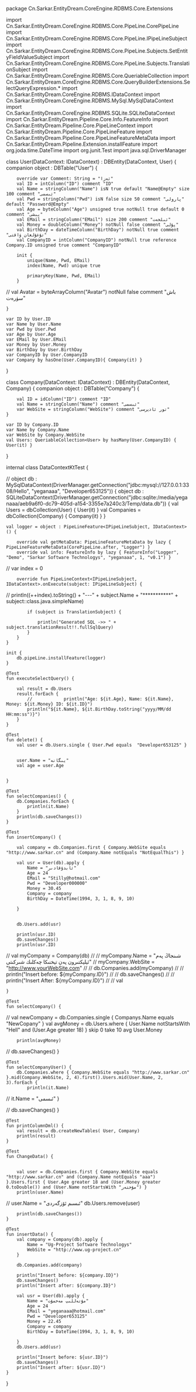 package Cn.Sarkar.EntityDream.CoreEngine.RDBMS.Core.Extensions

import Cn.Sarkar.EntityDream.CoreEngine.RDBMS.Core.PipeLine.CorePipeLine
import Cn.Sarkar.EntityDream.CoreEngine.RDBMS.Core.PipeLine.IPipeLineSubject
import Cn.Sarkar.EntityDream.CoreEngine.RDBMS.Core.PipeLine.Subjects.SetEntityFieldValueSubject
import Cn.Sarkar.EntityDream.CoreEngine.RDBMS.Core.PipeLine.Subjects.TranslationSubject
import Cn.Sarkar.EntityDream.CoreEngine.RDBMS.Core.QueriableCollection
import Cn.Sarkar.EntityDream.CoreEngine.RDBMS.Core.QueryBuilderExtensions.SelectQueryExpression.*
import Cn.Sarkar.EntityDream.CoreEngine.RDBMS.IDataContext
import Cn.Sarkar.EntityDream.CoreEngine.RDBMS.MySql.MySqlDataContext
import Cn.Sarkar.EntityDream.CoreEngine.RDBMS.SQLite.SQLiteDataContext
import Cn.Sarkar.EntityDream.Pipeline.Core.Info.FeatureInfo
import Cn.Sarkar.EntityDream.Pipeline.Core.PipeLineContext
import Cn.Sarkar.EntityDream.Pipeline.Core.PipeLineFeature
import Cn.Sarkar.EntityDream.Pipeline.Core.PipeLineFeatureMetaData
import Cn.Sarkar.EntityDream.Pipeline.Extension.installFeature
import org.joda.time.DateTime
import org.junit.Test
import java.sql.DriverManager


class User(DataContext: IDataContext) : DBEntity(DataContext, User) {
    companion object : DBTable("User") {

        override var Comment: String = "ئەزا"
        val ID = intColumn("ID") comment "ID"
        val Name = stringColumn("Name") isN true default "Name@Empty" size 100 comment "ئىسمى"
        val Pwd = stringColumn("Pwd") isN false size 50 comment "پارولى" default "Password@Empty"
        val Age = byteColumn("Age") unsigned true notNull true default 0 comment "يىشى"
        val EMail = stringColumn("EMail") size 200 comment "ئىلخەت"
        val Money = doubleColumn("Money") notNull false comment "پۇلى"
        val BirthDay = dateTimeColumn("BirthDay") notNull true comment "تۇغۇلغان ۋاقتى"
        val CompanyID = intColumn("CompanyID") notNull true reference Company.ID unsigned true comment "CompanyID"

        init {
            unique(Name, Pwd, EMail)
            index(Name, Pwd) unique true

            primaryKey(Name, Pwd, EMail)
        }
//        val Avatar = byteArrayColumn("Avatar") notNull false comment "باش سۈرەت"

    }

    var ID by User.ID
    var Name by User.Name
    var Pwd by User.Pwd
    var Age by User.Age
    var EMail by User.EMail
    var Money by User.Money
    var BirthDay by User.BirthDay
    var CompanyID by User.CompanyID
    var Company by hasOne(User.CompanyID){ Company(it) }
}

class Company(DataContext: IDataContext) : DBEntity(DataContext, Company) {
    companion object : DBTable("Company") {

        val ID = idColumn("ID") comment "ID"
        val Name = stringColumn("Name") comment "ئىسمى"
        var WebSite = stringColumn("WebSite") comment "تور ئادېرسى"
    }

    var ID by Company.ID
    var Name by Company.Name
    var WebSite by Company.WebSite
    val Users: QueriableCollection<User> by hasMany(User.CompanyID) { User(it) }
}

internal class DataContextKtTest {

//    object db : MySqlDataContext(DriverManager.getConnection("jdbc:mysql://127.0.0.1:3308/Hello", "yeganaaa", "Developer653125")) {
    object db : SQLiteDataContext(DriverManager.getConnection("jdbc:sqlite:/media/yeganaaa/aeb9a6f0-dc79-405d-a154-3355e7a240c3/Temp/data.db")) {
        val Users = dbCollection(User) { User(it) }
        val Companies = dbCollection(Company) { Company(it) }
    }

    val logger = object : PipeLineFeature<IPipeLineSubject, IDataContext>() {

        override val getMetaData: PipeLineFeatureMetaData by lazy { PipeLineFeatureMetaData(CorePipeLine.after, "Logger") }
        override val info: FeatureInfo by lazy { FeatureInfo("Logger", "Demo", "Sarkar Software Technologys", "yeganaaa", 1, "v0.1") }

//        var index = 0

        override fun PipeLineContext<IPipeLineSubject, IDataContext>.onExecute(subject: IPipeLineSubject) {
//                println((++index).toString() + "---" + subject.Name + "***********" + subject::class.java.simpleName)

            if (subject is TranslationSubject) {

                println("Generated SQL ->> " + subject.translationResult!!.fullSqlQuery)
            }
        }
    }

    init {
        db.pipeLine.installFeature(logger)
    }

    @Test
    fun executeSelectQuery() {

        val result = db.Users
        result.forEach {
            //            println("Age: ${it.Age}, Name: ${it.Name}, Money: ${it.Money} ID: ${it.ID}")
            println("${it.Name}, ${it.BirthDay.toString("yyyy/MM/dd HH:mm:ss")}")
        }
    }

    @Test
    fun delete() {
        val user = db.Users.single { User.Pwd equals  "Developer653125" }


        user.Name = "يىگانە"
        val age = user.Age


    }

    @Test
    fun selectCompanies() {
        db.Companies.forEach {
            println(it.Name)
        }
        println(db.saveChanges())
    }

    @Test
    fun insertCompany() {

        val company = db.Companies.first { Company.WebSite equals "http://www.sarkar.cn" and (Company.Name notEquals "NotEqualThis") }

        val usr = User(db).apply {
            Name = "ئابدۇقادىر"
            Age = 24
            EMail = "Stilly@hotmail.com"
            Pwd = "Developer000000"
            Money = 30.45
            Company = company
            BirthDay = DateTime(1994, 3, 1, 8, 9, 10)

        }


        db.Users.add(usr)

        println(usr.ID)
        db.saveChanges()
        println(usr.ID)

//        val myCompany = Company(db)
//
//        myCompany.Name = "شىنجاڭ پەم ئېلېكتىرون پەن تېخنىكا چەكلىك شىركىتى"
//        myCompany.WebSite = "http://www.yourWebSite.com"
//
//        db.Companies.add(myCompany)
//
//        println("Insert before: ${myCompany.ID}")
//
//        db.saveChanges()
//
//        println("Insert After: ${myCompany.ID}")
//
//        val

    }

    @Test
    fun selectCompany() {

//        val newCompany = db.Companies.single { Companys.Name equals "NewCopany" }
        val avgMoney = db.Users.where { User.Name notStartsWith "Hell" and (User.Age greater 18) } skip 0 take 10 avg User.Money

        println(avgMoney)

//        db.saveChanges()
    }

    @Test
    fun selectCompanyUser() {
        db.Companies.where { Company.WebSite equals "http://www.sarkar.cn" }.mid(Company.WebSite, 2, 4).first().Users.mid(User.Name, 2, 3).forEach {
            println(it.Name)
//            it.Name = "ئىسمى"
        }

//        db.saveChanges()
    }

    @Test
    fun printColumnDml() {
        val result = db.createNewTables( User, Company)
        println(result)
    }

    @Test
    fun ChangeData() {


        val user = db.Companies.first { Company.WebSite equals "http://www.sarkar.cn" and (Company.Name notEquals "aaa") }.Users.first { User.Age greater 18 and (User.Money greater 0.toDouble()) and (User.Name notStartsWith "مۇختەر") }
        println(user.Name)

//        user.Name = "ئىسىم ئۆزگەردى"
        db.Users.remove(user)

        println(db.saveChanges())
    }

    @Test
    fun insertData() {
        val company = Company(db).apply {
            Name = "Ug-Project Software Technologys"
            WebSite = "http://www.ug-project.cn"
        }

        db.Companies.add(company)

        println("Insert before: ${company.ID}")
        db.saveChanges()
        println("Insert after: ${company.ID}")

        val usr = User(db).apply {
            Name = "مۇتەللىپ مەخمۇت"
            Age = 24
            EMail = "yeganaaa@hotmail.com"
            Pwd = "Developer653125"
            Money = 22.45
            Company = company
            BirthDay = DateTime(1994, 3, 1, 8, 9, 10)

        }
        db.Users.add(usr)

        println("Insert before: ${usr.ID}")
        db.saveChanges()
        println("Insert after: ${usr.ID}")
    }


}





























